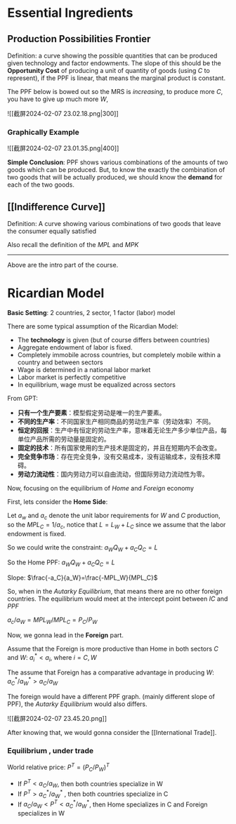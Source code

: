 # Essential Ingredients

## Production Possibilities Frontier

Definition: a curve showing the possible quantities that can be produced given technology and factor endowments. The slope of this should be the **Opportunity Cost** of producing a unit of quantity of goods (using $C$ to represent), if the PPF is linear, that means the marginal product is constant.

The PPF below is bowed out so the MRS is *increasing*, to produce more $C$, you have to give up much more $W$, 

![[截屏2024-02-07 23.02.18.png|300]]
### Graphically Example

![[截屏2024-02-07 23.01.35.png|400]]

**Simple Conclusion**: PPF shows various combinations of the amounts of two goods which can be produced. But, to know the exactly the combination of two goods that will be actually produced, we should know the **demand** for each of the two goods.

## [[Indifference Curve]]

Definition: A curve showing various combinations of two goods that leave the consumer equally satisfied

Also recall the definition of the $MPL$ and $MPK$


---

Above are the intro part of the course.


# Ricardian Model

**Basic Setting**: 2 countries, 2 sector, 1 factor (labor) model

There are some typical assumption of the Ricardian Model:

- The **technology** is given (but of course differs between countries)
- Aggregate endowment of labor is fixed.
- Completely immobile across countries, but completely mobile within a country and between sectors
- Wage is determined in a national labor market
- Labor market is perfectly competitive
- In equilibrium, wage must be equalized across sectors

From GPT:

- **只有一个生产要素**：模型假定劳动是唯一的生产要素。
- **不同的生产率**：不同国家生产相同商品的劳动生产率（劳动效率）不同。
- **恒定的回报**：生产中有恒定的劳动生产率，意味着无论生产多少单位产品，每单位产品所需的劳动量是固定的。
- **固定的技术**：所有国家使用的生产技术是固定的，并且在短期内不会改变。
- **完全竞争市场**：存在完全竞争，没有交易成本，没有运输成本，没有技术障碍。
- **劳动力流动性**：国内劳动力可以自由流动，但国际劳动力流动性为零。

Now, focusing on the equilibrium of *Home* and *Foreign* economy

First, lets consider the **Home Side**:

Let $a_w$ and $a_c$ denote the unit labor requirements for $W$ and $C$ production, so the $MPL_C=1/a_c$, notice that $L=L_W+L_C$ since we assume that the labor endowment is fixed.

So we could write the constraint: $a_WQ_W+a_CQ_C=L$

So the Home PPF: $a_WQ_W+a_CQ_C=L$

Slope: $\frac{-a_C}{a_W}=\frac{-MPL_W}{MPL_C}$

So, when in the *Autarky Equilibrium*, that means there are no other foreign countries. The equilibrium would meet at the intercept point between $IC$ and $PPF$

$a_c/a_W=MPL_W/MPL_C=P_C/P_W$

Now, we gonna lead in the **Foreign** part.

Assume that the Foreign is more productive than Home in both sectors $C$ and $W$: $a_i^{*}<a_i$, where $i=C,W$

The assume that Foreign has a comparative advantage in producing $W$: $a_C^{*}/a_W^{*}>a_C/a_W$

 The foreign would have a different PPF graph. (mainly different slope of PPF), the *Autarky Equilibrium* would also differs.

![[截屏2024-02-07 23.45.20.png]]

After knowing that, we would gonna consider the [[International Trade]].

### Equilibrium , under trade 

World relative price: $P^T=(P_C/P_W)^T$

- If $P^T < a_C /a_W$, then both countries specialize in W 
- If $P^T > a^{*}_C/a^{*}_W$ , then both countries specialize in C 
- If $a_C /a_W < P^T < a^{*}_C /a^{*}_W$, then Home specializes in C and Foreign specializes in W